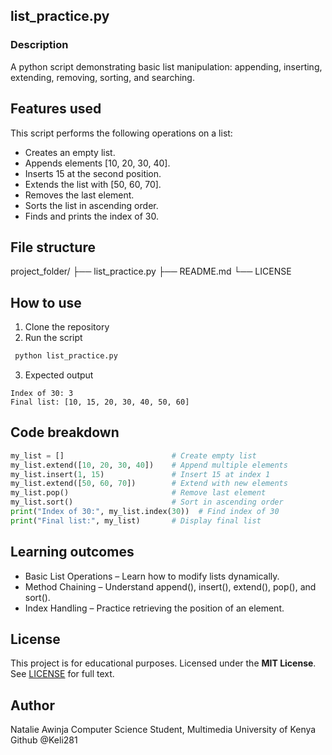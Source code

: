 ## list_practice.py 
### Description 
A python script demonstrating basic list manipulation: appending, inserting, extending, removing, sorting, and searching.

## Features used 
This script performs the following operations on a list:

- Creates an empty list.
- Appends elements [10, 20, 30, 40].
- Inserts 15 at the second position.
- Extends the list with [50, 60, 70].
- Removes the last element.
- Sorts the list in ascending order.
- Finds and prints the index of 30.

## File structure 
project_folder/
├── list_practice.py
├── README.md
└── LICENSE    

## How to use 
1. Clone the repository 
2. Run the script 
``` sh
 python list_practice.py
```
3. Expected output 
``` text 
Index of 30: 3
Final list: [10, 15, 20, 30, 40, 50, 60]
```
## Code breakdown
``` python
my_list = []                        # Create empty list
my_list.extend([10, 20, 30, 40])    # Append multiple elements
my_list.insert(1, 15)               # Insert 15 at index 1
my_list.extend([50, 60, 70])        # Extend with new elements
my_list.pop()                       # Remove last element
my_list.sort()                      # Sort in ascending order
print("Index of 30:", my_list.index(30))  # Find index of 30
print("Final list:", my_list)       # Display final list
```
## Learning outcomes
- Basic List Operations – Learn how to modify lists dynamically.
- Method Chaining – Understand append(), insert(), extend(), pop(), and sort().
- Index Handling – Practice retrieving the position of an element.

## License 
This project is for educational purposes. Licensed under the **MIT License**.  
See [LICENSE](LICENSE) for full text.

## Author
Natalie Awinja 
Computer Science Student, Multimedia University of Kenya
Github @Keli281